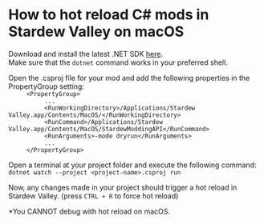 # How to hot reload C# mods in Stardew Valley on macOS  
Download and install the latest .NET SDK [here](https://dotnet.microsoft.com/en-us/download).  
Make sure that the `dotnet` command works in your preferred shell.  
  
Open the .csproj file for your mod and add the following properties in the PropertyGroup setting:  
     `     <PropertyGroup>`  
        `          ...`  
        `          <RunWorkingDirectory>/Applications/Stardew Valley.app/Contents/MacOS/</RunWorkingDirectory>`  
        `          <RunCommand>/Applications/Stardew Valley.app/Contents/MacOS/StardewModdingAPI</RunCommand>`  
        `          <RunArguments>-mode dryrun</RunArguments>`  
        `          ...`  
      `     </PropertyGroup>`  
      
Open a terminal at your project folder and execute the following command:  
     `dotnet watch --project <project-name>.csproj run`  
  
Now, any changes made in your project should trigger a hot reload in Stardew Valley. (press `CTRL + R` to force hot reload)  
  
*You CANNOT debug with hot reload on macOS.
